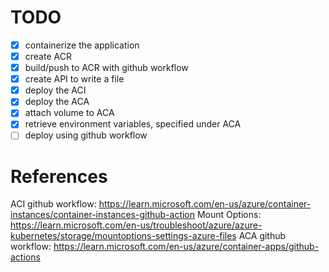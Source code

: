 # TODO

- [x] containerize the application
- [x] create ACR
- [x] build/push to ACR with github workflow
- [x] create API to write a file
- [x] deploy the ACI
- [x] deploy the ACA
- [x] attach volume to ACA
- [x] retrieve environment variables, specified under ACA
- [ ] deploy using github workflow

# References

ACI github workflow: https://learn.microsoft.com/en-us/azure/container-instances/container-instances-github-action
Mount Options: https://learn.microsoft.com/en-us/troubleshoot/azure/azure-kubernetes/storage/mountoptions-settings-azure-files
ACA github workflow: https://learn.microsoft.com/en-us/azure/container-apps/github-actions